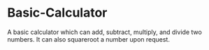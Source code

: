# Basic-Calculator
A basic calculator which can add, subtract, multiply, and divide two numbers. It can also squareroot a number upon request. 

